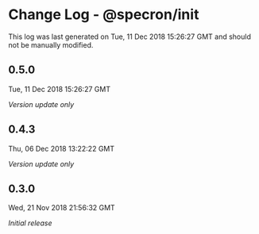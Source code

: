 # Change Log - @specron/init

This log was last generated on Tue, 11 Dec 2018 15:26:27 GMT and should not be manually modified.

## 0.5.0
Tue, 11 Dec 2018 15:26:27 GMT

*Version update only*

## 0.4.3
Thu, 06 Dec 2018 13:22:22 GMT

*Version update only*

## 0.3.0
Wed, 21 Nov 2018 21:56:32 GMT

*Initial release*

